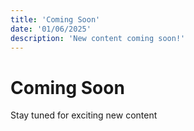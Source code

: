 ```yaml
---
title: 'Coming Soon'
date: '01/06/2025'
description: 'New content coming soon!'
---
```


# Coming Soon
Stay tuned for exciting new content